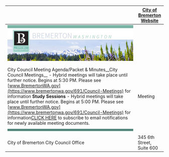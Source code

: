  

||[City of Bremerton Website](http://www.BremertonWA.gov)|
|---|---|
|[![](images/d7f909c666bbcf1f4486886aa40a1090f3cc89ba2b2c8925b0e382e169eca337)](http://www.bremertonwa.gov/691/Council-Meetings)|
||| |---||
||
|City Council Meeting Agenda/Packet & Minutes__City Council Meetings__ - Hybrid meetings will take place until further notice. Begins at 5:30 PM.  Please see [www.BremertonWA.gov](https://www.bremertonwa.gov/691/Council-Meetings) for information     __Study Sessions__ - Hybrid meetings will take place until further notice. Begins at 5:00 PM.  Please see [www.BremertonWA.gov](https://www.bremertonwa.gov/691/Council-Meetings) for information[CLICK HERE](https://meetings.municode.com/subscribe/index?cc=BREM) to subscribe to email notifications for newly available meeting documents.|Meeting|Date|Time|Agenda|Packet| |---|---|---|---|---| |City Council Meeting|4/2/2025|5:00 PM|[![PDF Agenda for April 2, 2025 City Council Meeting at 5:00 PM](images/618542192eef1e27e82bc1eb46df640e7f0194ca3bfdcd8ef5711d28223ecea8.svg)](https://meetings.municode.com/d/f?u=https://mccmeetings.blob.core.usgovcloudapi.net/brem-pubu/MEET-Agenda-e283874905dd4ec9913dc78d7cf4848f.pdf&n=Agenda-City%20Council%20Meeting-April%202,%202025%205.00%20PM.pdf)|[![PDF Packet for April 2, 2025 City Council Meeting at 5:00 PM](images/618542192eef1e27e82bc1eb46df640e7f0194ca3bfdcd8ef5711d28223ecea8.svg)](https://meetings.municode.com/d/f?u=https://mccmeetings.blob.core.usgovcloudapi.net/brem-pubu/MEET-Packet-e283874905dd4ec9913dc78d7cf4848f.pdf&n=AgendaPacket-City%20Council%20Meeting-April%202,%202025%205.00%20PM.pdf)| |Study Session|3/26/2025|5:00 PM|[![PDF Agenda for March 26, 2025 Study Session at 5:00 PM](images/618542192eef1e27e82bc1eb46df640e7f0194ca3bfdcd8ef5711d28223ecea8.svg)](https://meetings.municode.com/d/f?u=https://mccmeetings.blob.core.usgovcloudapi.net/brem-pubu/MEET-Agenda-7f2554fe6f7348fe879a30306cd3b5ee.pdf&n=Agenda-Study%20Session-March%2026,%202025%205.00%20PM.pdf)|[![PDF Packet for March 26, 2025 Study Session at 5:00 PM](images/618542192eef1e27e82bc1eb46df640e7f0194ca3bfdcd8ef5711d28223ecea8.svg)](https://meetings.municode.com/d/f?u=https://mccmeetings.blob.core.usgovcloudapi.net/brem-pubu/MEET-Packet-7f2554fe6f7348fe879a30306cd3b5ee.pdf&n=AgendaPacket-Study%20Session-March%2026,%202025%205.00%20PM.pdf)| |City Council Meeting|3/19/2025|5:00 PM|[![PDF Agenda for March 19, 2025 City Council Meeting at 5:00 PM](images/618542192eef1e27e82bc1eb46df640e7f0194ca3bfdcd8ef5711d28223ecea8.svg)](https://meetings.municode.com/d/f?u=https://mccmeetings.blob.core.usgovcloudapi.net/brem-pubu/MEET-Agenda-b6d15d85bd5b48ff92b2841beb1216fd.pdf&n=Agenda-City%20Council%20Meeting-March%2019,%202025%205.00%20PM.pdf)|[![PDF Packet for March 19, 2025 City Council Meeting at 5:00 PM](images/618542192eef1e27e82bc1eb46df640e7f0194ca3bfdcd8ef5711d28223ecea8.svg)](https://meetings.municode.com/d/f?u=https://mccmeetings.blob.core.usgovcloudapi.net/brem-pubu/MEET-Packet-b6d15d85bd5b48ff92b2841beb1216fd.pdf&n=AgendaPacket-City%20Council%20Meeting-March%2019,%202025%205.00%20PM.pdf)| |Study Session|3/12/2025|5:00 PM|[![PDF Agenda for March 12, 2025 Study Session at 5:00 PM](images/618542192eef1e27e82bc1eb46df640e7f0194ca3bfdcd8ef5711d28223ecea8.svg)](https://meetings.municode.com/d/f?u=https://mccmeetings.blob.core.usgovcloudapi.net/brem-pubu/MEET-Agenda-f1abc441d5df40c6a643e67a82dc0fac.pdf&n=Agenda-Study%20Session-March%2012,%202025%205.00%20PM.pdf)|[![PDF Packet for March 12, 2025 Study Session at 5:00 PM](images/618542192eef1e27e82bc1eb46df640e7f0194ca3bfdcd8ef5711d28223ecea8.svg)](https://meetings.municode.com/d/f?u=https://mccmeetings.blob.core.usgovcloudapi.net/brem-pubu/MEET-Packet-f1abc441d5df40c6a643e67a82dc0fac.pdf&n=AgendaPacket-Study%20Session-March%2012,%202025%205.00%20PM.pdf)| |City Council Meeting|3/5/2025|5:00 PM|[![PDF Agenda for March 5, 2025 City Council Meeting at 5:00 PM](images/618542192eef1e27e82bc1eb46df640e7f0194ca3bfdcd8ef5711d28223ecea8.svg)](https://meetings.municode.com/d/f?u=https://mccmeetings.blob.core.usgovcloudapi.net/brem-pubu/MEET-Agenda-a2428017d7bc464e8ac26ab6d4b0e156.pdf&n=Agenda-City%20Council%20Meeting-March%205,%202025%205.00%20PM.pdf)|[![PDF Packet for March 5, 2025 City Council Meeting at 5:00 PM](images/618542192eef1e27e82bc1eb46df640e7f0194ca3bfdcd8ef5711d28223ecea8.svg)](https://meetings.municode.com/d/f?u=https://mccmeetings.blob.core.usgovcloudapi.net/brem-pubu/MEET-Packet-a2428017d7bc464e8ac26ab6d4b0e156.pdf&n=AgendaPacket-City%20Council%20Meeting-March%205,%202025%205.00%20PM.pdf)| |Study Session|2/26/2025|5:00 PM|[![PDF Agenda for February 26, 2025 Study Session at 5:00 PM](images/618542192eef1e27e82bc1eb46df640e7f0194ca3bfdcd8ef5711d28223ecea8.svg)](https://meetings.municode.com/d/f?u=https://mccmeetings.blob.core.usgovcloudapi.net/brem-pubu/MEET-Agenda-e21c0f431b1b40808dda50f87d317cf4.pdf&n=Agenda-Study%20Session-February%2026,%202025%205.00%20PM.pdf)|[![PDF Packet for February 26, 2025 Study Session at 5:00 PM](images/618542192eef1e27e82bc1eb46df640e7f0194ca3bfdcd8ef5711d28223ecea8.svg)](https://meetings.municode.com/d/f?u=https://mccmeetings.blob.core.usgovcloudapi.net/brem-pubu/MEET-Packet-e21c0f431b1b40808dda50f87d317cf4.pdf&n=AgendaPacket-Study%20Session-February%2026,%202025%205.00%20PM.pdf)| |City Council Meeting|2/19/2025|5:00 PM|[![PDF Agenda for February 19, 2025 City Council Meeting at 5:00 PM](images/618542192eef1e27e82bc1eb46df640e7f0194ca3bfdcd8ef5711d28223ecea8.svg)](https://meetings.municode.com/d/f?u=https://mccmeetings.blob.core.usgovcloudapi.net/brem-pubu/MEET-Agenda-4e47a9bd0e1348149a511560cb1cf66a.pdf&n=Agenda-City%20Council%20Meeting-February%2019,%202025%205.00%20PM.pdf)|[![PDF Packet for February 19, 2025 City Council Meeting at 5:00 PM](images/618542192eef1e27e82bc1eb46df640e7f0194ca3bfdcd8ef5711d28223ecea8.svg)](https://meetings.municode.com/d/f?u=https://mccmeetings.blob.core.usgovcloudapi.net/brem-pubu/MEET-Packet-4e47a9bd0e1348149a511560cb1cf66a.pdf&n=AgendaPacket-City%20Council%20Meeting-February%2019,%202025%205.00%20PM.pdf)| |Study Session|2/12/2025|5:00 PM|[![PDF Agenda for February 12, 2025 Study Session at 5:00 PM](images/618542192eef1e27e82bc1eb46df640e7f0194ca3bfdcd8ef5711d28223ecea8.svg)](https://meetings.municode.com/d/f?u=https://mccmeetings.blob.core.usgovcloudapi.net/brem-pubu/MEET-Agenda-1ea07230c7e7446d8ae75a959578e152.pdf&n=Agenda-Study%20Session-February%2012,%202025%205.00%20PM.pdf)|[![PDF Packet for February 12, 2025 Study Session at 5:00 PM](images/618542192eef1e27e82bc1eb46df640e7f0194ca3bfdcd8ef5711d28223ecea8.svg)](https://meetings.municode.com/d/f?u=https://mccmeetings.blob.core.usgovcloudapi.net/brem-pubu/MEET-Packet-1ea07230c7e7446d8ae75a959578e152.pdf&n=AgendaPacket-Study%20Session-February%2012,%202025%205.00%20PM.pdf)| |City Council Meeting|2/5/2025|5:00 PM|[![PDF Agenda for February 5, 2025 City Council Meeting at 5:00 PM](images/618542192eef1e27e82bc1eb46df640e7f0194ca3bfdcd8ef5711d28223ecea8.svg)](https://meetings.municode.com/d/f?u=https://mccmeetings.blob.core.usgovcloudapi.net/brem-pubu/MEET-Agenda-cc718419461745e28f14d0e51ed97acd.pdf&n=Agenda-City%20Council%20Meeting-February%205,%202025%205.00%20PM.pdf)|[![PDF Packet for February 5, 2025 City Council Meeting at 5:00 PM](images/618542192eef1e27e82bc1eb46df640e7f0194ca3bfdcd8ef5711d28223ecea8.svg)](https://meetings.municode.com/d/f?u=https://mccmeetings.blob.core.usgovcloudapi.net/brem-pubu/MEET-Packet-cc718419461745e28f14d0e51ed97acd.pdf&n=AgendaPacket-City%20Council%20Meeting-February%205,%202025%205.00%20PM.pdf)| |Study Session|1/22/2025|5:00 PM|[![PDF Agenda for January 22, 2025 Study Session at 5:00 PM](images/618542192eef1e27e82bc1eb46df640e7f0194ca3bfdcd8ef5711d28223ecea8.svg)](https://meetings.municode.com/d/f?u=https://mccmeetings.blob.core.usgovcloudapi.net/brem-pubu/MEET-Agenda-c815dbf56695424cbc4ccd51e23ce34e.pdf&n=Agenda-Study%20Session-January%2022,%202025%205.00%20PM.pdf)|[![PDF Packet for January 22, 2025 Study Session at 5:00 PM](images/618542192eef1e27e82bc1eb46df640e7f0194ca3bfdcd8ef5711d28223ecea8.svg)](https://meetings.municode.com/d/f?u=https://mccmeetings.blob.core.usgovcloudapi.net/brem-pubu/MEET-Packet-c815dbf56695424cbc4ccd51e23ce34e.pdf&n=AgendaPacket-Study%20Session-January%2022,%202025%205.00%20PM.pdf)| |City Council Meeting|1/15/2025|5:30 PM|[![PDF Agenda for January 15, 2025 City Council Meeting at 5:30 PM](images/618542192eef1e27e82bc1eb46df640e7f0194ca3bfdcd8ef5711d28223ecea8.svg)](https://meetings.municode.com/d/f?u=https://mccmeetings.blob.core.usgovcloudapi.net/brem-pubu/MEET-Agenda-60bb48694c1143538de2127f61bad068.pdf&n=Agenda-City%20Council%20Meeting-January%2015,%202025%205.30%20PM.pdf)|[![PDF Packet for January 15, 2025 City Council Meeting at 5:30 PM](images/618542192eef1e27e82bc1eb46df640e7f0194ca3bfdcd8ef5711d28223ecea8.svg)](https://meetings.municode.com/d/f?u=https://mccmeetings.blob.core.usgovcloudapi.net/brem-pubu/MEET-Packet-60bb48694c1143538de2127f61bad068.pdf&n=AgendaPacket-City%20Council%20Meeting-January%2015,%202025%205.30%20PM.pdf)| |Study Session|1/8/2025|5:00 PM|[![PDF Agenda for January 8, 2025 Study Session at 5:00 PM](images/618542192eef1e27e82bc1eb46df640e7f0194ca3bfdcd8ef5711d28223ecea8.svg)](https://meetings.municode.com/d/f?u=https://mccmeetings.blob.core.usgovcloudapi.net/brem-pubu/MEET-Agenda-e65f259592094ef7a6180eefcd37c356.pdf&n=Agenda-Study%20Session-January%208,%202025%205.00%20PM.pdf)|[![PDF Packet for January 8, 2025 Study Session at 5:00 PM](images/618542192eef1e27e82bc1eb46df640e7f0194ca3bfdcd8ef5711d28223ecea8.svg)](https://meetings.municode.com/d/f?u=https://mccmeetings.blob.core.usgovcloudapi.net/brem-pubu/MEET-Packet-e65f259592094ef7a6180eefcd37c356.pdf&n=AgendaPacket-Study%20Session-January%208,%202025%205.00%20PM.pdf)| |City Council Meeting|1/2/2025|5:30 PM|[![PDF Agenda for January 2, 2025 City Council Meeting at 5:30 PM](images/618542192eef1e27e82bc1eb46df640e7f0194ca3bfdcd8ef5711d28223ecea8.svg)](https://meetings.municode.com/d/f?u=https://mccmeetings.blob.core.usgovcloudapi.net/brem-pubu/MEET-Agenda-e9a132a026fa47888ab124a1e5f9442c.pdf&n=Agenda-City%20Council%20Meeting-January%202,%202025%205.30%20PM.pdf)|[![PDF Packet for January 2, 2025 City Council Meeting at 5:30 PM](images/618542192eef1e27e82bc1eb46df640e7f0194ca3bfdcd8ef5711d28223ecea8.svg)](https://meetings.municode.com/d/f?u=https://mccmeetings.blob.core.usgovcloudapi.net/brem-pubu/MEET-Packet-e9a132a026fa47888ab124a1e5f9442c.pdf&n=AgendaPacket-City%20Council%20Meeting-January%202,%202025%205.30%20PM.pdf)| |City Council Meeting|12/18/2024|5:30 PM|[![PDF Agenda for December 18, 2024 City Council Meeting at 5:30 PM](images/618542192eef1e27e82bc1eb46df640e7f0194ca3bfdcd8ef5711d28223ecea8.svg)](https://meetings.municode.com/d/f?u=https://mccmeetings.blob.core.usgovcloudapi.net/brem-pubu/MEET-Agenda-68009e24c5394dd4965adf3cc8e03c79.pdf&n=Agenda-City%20Council%20Meeting-December%2018,%202024%205.30%20PM.pdf)|[![PDF Packet for December 18, 2024 City Council Meeting at 5:30 PM](images/618542192eef1e27e82bc1eb46df640e7f0194ca3bfdcd8ef5711d28223ecea8.svg)](https://meetings.municode.com/d/f?u=https://mccmeetings.blob.core.usgovcloudapi.net/brem-pubu/MEET-Packet-68009e24c5394dd4965adf3cc8e03c79.pdf&n=AgendaPacket-City%20Council%20Meeting-December%2018,%202024%205.30%20PM.pdf)| |Study Session|12/11/2024|5:00 PM|[![PDF Agenda for December 11, 2024 Study Session at 5:00 PM](images/618542192eef1e27e82bc1eb46df640e7f0194ca3bfdcd8ef5711d28223ecea8.svg)](https://meetings.municode.com/d/f?u=https://mccmeetings.blob.core.usgovcloudapi.net/brem-pubu/MEET-Agenda-37473f6b79eb4214a2dbdaa571a65f27.pdf&n=Agenda-Study%20Session-December%2011,%202024%205.00%20PM.pdf)|[![PDF Packet for December 11, 2024 Study Session at 5:00 PM](images/618542192eef1e27e82bc1eb46df640e7f0194ca3bfdcd8ef5711d28223ecea8.svg)](https://meetings.municode.com/d/f?u=https://mccmeetings.blob.core.usgovcloudapi.net/brem-pubu/MEET-Packet-37473f6b79eb4214a2dbdaa571a65f27.pdf&n=AgendaPacket-Study%20Session-December%2011,%202024%205.00%20PM.pdf)| |City Council Meeting|12/4/2024|5:00 PM|[![PDF Agenda for December 4, 2024 City Council Meeting at 5:00 PM](images/618542192eef1e27e82bc1eb46df640e7f0194ca3bfdcd8ef5711d28223ecea8.svg)](https://meetings.municode.com/d/f?u=https://mccmeetings.blob.core.usgovcloudapi.net/brem-pubu/MEET-Agenda-597ede5568cc4f04bbd1b2b66a462647.pdf&n=Agenda-City%20Council%20Meeting-December%204,%202024%205.00%20PM.pdf)|[![PDF Packet for December 4, 2024 City Council Meeting at 5:00 PM](images/618542192eef1e27e82bc1eb46df640e7f0194ca3bfdcd8ef5711d28223ecea8.svg)](https://meetings.municode.com/d/f?u=https://mccmeetings.blob.core.usgovcloudapi.net/brem-pubu/MEET-Packet-597ede5568cc4f04bbd1b2b66a462647.pdf&n=AgendaPacket-City%20Council%20Meeting-December%204,%202024%205.00%20PM.pdf)| |City Council Meeting|11/20/2024|5:00 PM|[![PDF Agenda for November 20, 2024 City Council Meeting at 5:00 PM](images/618542192eef1e27e82bc1eb46df640e7f0194ca3bfdcd8ef5711d28223ecea8.svg)](https://meetings.municode.com/d/f?u=https://mccmeetings.blob.core.usgovcloudapi.net/brem-pubu/MEET-Agenda-ab1980ebe9274896ad93fb23c736c664.pdf&n=Agenda-City%20Council%20Meeting-November%2020,%202024%205.00%20PM.pdf)|[![PDF Packet for November 20, 2024 City Council Meeting at 5:00 PM](images/618542192eef1e27e82bc1eb46df640e7f0194ca3bfdcd8ef5711d28223ecea8.svg)](https://meetings.municode.com/d/f?u=https://mccmeetings.blob.core.usgovcloudapi.net/brem-pubu/MEET-Packet-ab1980ebe9274896ad93fb23c736c664.pdf&n=AgendaPacket-City%20Council%20Meeting-November%2020,%202024%205.00%20PM.pdf)| |Study Session|11/13/2024|5:00 PM|[![PDF Agenda for November 13, 2024 Study Session at 5:00 PM](images/618542192eef1e27e82bc1eb46df640e7f0194ca3bfdcd8ef5711d28223ecea8.svg)](https://meetings.municode.com/d/f?u=https://mccmeetings.blob.core.usgovcloudapi.net/brem-pubu/MEET-Agenda-cecffc215ed6426eba0188cee317cf5d.pdf&n=Agenda-Study%20Session-November%2013,%202024%205.00%20PM.pdf)|[![PDF Packet for November 13, 2024 Study Session at 5:00 PM](images/618542192eef1e27e82bc1eb46df640e7f0194ca3bfdcd8ef5711d28223ecea8.svg)](https://meetings.municode.com/d/f?u=https://mccmeetings.blob.core.usgovcloudapi.net/brem-pubu/MEET-Packet-cecffc215ed6426eba0188cee317cf5d.pdf&n=AgendaPacket-Study%20Session-November%2013,%202024%205.00%20PM.pdf)| |City Council Meeting|11/6/2024|5:00 PM|[![PDF Agenda for November 6, 2024 City Council Meeting at 5:00 PM](images/618542192eef1e27e82bc1eb46df640e7f0194ca3bfdcd8ef5711d28223ecea8.svg)](https://meetings.municode.com/d/f?u=https://mccmeetings.blob.core.usgovcloudapi.net/brem-pubu/MEET-Agenda-4a348042e8ee48a8915a19f2ad9976fd.pdf&n=Agenda-City%20Council%20Meeting-November%206,%202024%205.00%20PM.pdf)|[![PDF Packet for November 6, 2024 City Council Meeting at 5:00 PM](images/618542192eef1e27e82bc1eb46df640e7f0194ca3bfdcd8ef5711d28223ecea8.svg)](https://meetings.municode.com/d/f?u=https://mccmeetings.blob.core.usgovcloudapi.net/brem-pubu/MEET-Packet-4a348042e8ee48a8915a19f2ad9976fd.pdf&n=AgendaPacket-City%20Council%20Meeting-November%206,%202024%205.00%20PM.pdf)| |Study Session|10/23/2024|5:00 PM|[![PDF Agenda for October 23, 2024 Study Session at 5:00 PM](images/618542192eef1e27e82bc1eb46df640e7f0194ca3bfdcd8ef5711d28223ecea8.svg)](https://meetings.municode.com/d/f?u=https://mccmeetings.blob.core.usgovcloudapi.net/brem-pubu/MEET-Agenda-f0db9adddbe14641bfb620e824eacb93.pdf&n=Agenda-Study%20Session-October%2023,%202024%205.00%20PM.pdf)|[![PDF Packet for October 23, 2024 Study Session at 5:00 PM](images/618542192eef1e27e82bc1eb46df640e7f0194ca3bfdcd8ef5711d28223ecea8.svg)](https://meetings.municode.com/d/f?u=https://mccmeetings.blob.core.usgovcloudapi.net/brem-pubu/MEET-Packet-f0db9adddbe14641bfb620e824eacb93.pdf&n=AgendaPacket-Study%20Session-October%2023,%202024%205.00%20PM.pdf)| |City Council Meeting|10/16/2024|5:00 PM|[![PDF Agenda for October 16, 2024 City Council Meeting at 5:00 PM](images/618542192eef1e27e82bc1eb46df640e7f0194ca3bfdcd8ef5711d28223ecea8.svg)](https://meetings.municode.com/d/f?u=https://mccmeetings.blob.core.usgovcloudapi.net/brem-pubu/MEET-Agenda-2829ebbc8b24455f925aeb70a552655c.pdf&n=Agenda-City%20Council%20Meeting-October%2016,%202024%205.00%20PM.pdf)|[![PDF Packet for October 16, 2024 City Council Meeting at 5:00 PM](images/618542192eef1e27e82bc1eb46df640e7f0194ca3bfdcd8ef5711d28223ecea8.svg)](https://meetings.municode.com/d/f?u=https://mccmeetings.blob.core.usgovcloudapi.net/brem-pubu/MEET-Packet-2829ebbc8b24455f925aeb70a552655c.pdf&n=AgendaPacket-City%20Council%20Meeting-October%2016,%202024%205.00%20PM.pdf)| |Study Session|10/9/2024|5:00 PM|[![PDF Agenda for October 9, 2024 Study Session at 5:00 PM](images/618542192eef1e27e82bc1eb46df640e7f0194ca3bfdcd8ef5711d28223ecea8.svg)](https://meetings.municode.com/d/f?u=https://mccmeetings.blob.core.usgovcloudapi.net/brem-pubu/MEET-Agenda-bfd240e05f924621bdb28e5e4510e89b.pdf&n=Agenda-Study%20Session-October%209,%202024%205.00%20PM.pdf)|[![PDF Packet for October 9, 2024 Study Session at 5:00 PM](images/618542192eef1e27e82bc1eb46df640e7f0194ca3bfdcd8ef5711d28223ecea8.svg)](https://meetings.municode.com/d/f?u=https://mccmeetings.blob.core.usgovcloudapi.net/brem-pubu/MEET-Packet-bfd240e05f924621bdb28e5e4510e89b.pdf&n=AgendaPacket-Study%20Session-October%209,%202024%205.00%20PM.pdf)| |City Council Meeting|10/2/2024|5:00 PM|[![PDF Agenda for October 2, 2024 City Council Meeting at 5:00 PM](images/618542192eef1e27e82bc1eb46df640e7f0194ca3bfdcd8ef5711d28223ecea8.svg)](https://meetings.municode.com/d/f?u=https://mccmeetings.blob.core.usgovcloudapi.net/brem-pubu/MEET-Agenda-1e81a0f8db0f458b83fd2b03017beb94.pdf&n=Agenda-City%20Council%20Meeting-October%202,%202024%205.00%20PM.pdf)|[![PDF Packet for October 2, 2024 City Council Meeting at 5:00 PM](images/618542192eef1e27e82bc1eb46df640e7f0194ca3bfdcd8ef5711d28223ecea8.svg)](https://meetings.municode.com/d/f?u=https://mccmeetings.blob.core.usgovcloudapi.net/brem-pubu/MEET-Packet-1e81a0f8db0f458b83fd2b03017beb94.pdf&n=AgendaPacket-City%20Council%20Meeting-October%202,%202024%205.00%20PM.pdf)| |Study Session|9/25/2024|5:00 PM|[![PDF Agenda for September 25, 2024 Study Session at 5:00 PM](images/618542192eef1e27e82bc1eb46df640e7f0194ca3bfdcd8ef5711d28223ecea8.svg)](https://meetings.municode.com/d/f?u=https://mccmeetings.blob.core.usgovcloudapi.net/brem-pubu/MEET-Agenda-cb0447cf341e40c79e1cbf0c797a3ea2.pdf&n=Agenda-Study%20Session-September%2025,%202024%205.00%20PM.pdf)|[![PDF Packet for September 25, 2024 Study Session at 5:00 PM](images/618542192eef1e27e82bc1eb46df640e7f0194ca3bfdcd8ef5711d28223ecea8.svg)](https://meetings.municode.com/d/f?u=https://mccmeetings.blob.core.usgovcloudapi.net/brem-pubu/MEET-Packet-cb0447cf341e40c79e1cbf0c797a3ea2.pdf&n=AgendaPacket-Study%20Session-September%2025,%202024%205.00%20PM.pdf)| |City Council Meeting|9/18/2024|5:00 PM|[![PDF Agenda for September 18, 2024 City Council Meeting at 5:00 PM](images/618542192eef1e27e82bc1eb46df640e7f0194ca3bfdcd8ef5711d28223ecea8.svg)](https://meetings.municode.com/d/f?u=https://mccmeetings.blob.core.usgovcloudapi.net/brem-pubu/MEET-Agenda-539593212e14432f8dadbee2205e6f4a.pdf&n=Agenda-City%20Council%20Meeting-September%2018,%202024%205.00%20PM.pdf)|[![PDF Packet for September 18, 2024 City Council Meeting at 5:00 PM](images/618542192eef1e27e82bc1eb46df640e7f0194ca3bfdcd8ef5711d28223ecea8.svg)](https://meetings.municode.com/d/f?u=https://mccmeetings.blob.core.usgovcloudapi.net/brem-pubu/MEET-Packet-539593212e14432f8dadbee2205e6f4a.pdf&n=AgendaPacket-City%20Council%20Meeting-September%2018,%202024%205.00%20PM.pdf)| |Study Session|9/11/2024|5:00 PM|[![PDF Agenda for September 11, 2024 Study Session at 5:00 PM](images/618542192eef1e27e82bc1eb46df640e7f0194ca3bfdcd8ef5711d28223ecea8.svg)](https://meetings.municode.com/d/f?u=https://mccmeetings.blob.core.usgovcloudapi.net/brem-pubu/MEET-Agenda-e544cc2baf9d4f42a91dd245272f950e.pdf&n=Agenda-Study%20Session-September%2011,%202024%205.00%20PM.pdf)|[![PDF Packet for September 11, 2024 Study Session at 5:00 PM](images/618542192eef1e27e82bc1eb46df640e7f0194ca3bfdcd8ef5711d28223ecea8.svg)](https://meetings.municode.com/d/f?u=https://mccmeetings.blob.core.usgovcloudapi.net/brem-pubu/MEET-Packet-e544cc2baf9d4f42a91dd245272f950e.pdf&n=AgendaPacket-Study%20Session-September%2011,%202024%205.00%20PM.pdf)| |City Council Meeting|9/4/2024|5:30 PM|[![PDF Agenda for September 4, 2024 City Council Meeting at 5:30 PM](images/618542192eef1e27e82bc1eb46df640e7f0194ca3bfdcd8ef5711d28223ecea8.svg)](https://meetings.municode.com/d/f?u=https://mccmeetings.blob.core.usgovcloudapi.net/brem-pubu/MEET-Agenda-73f946b404694273a5d64eaebe29650a.pdf&n=Agenda-City%20Council%20Meeting-September%204,%202024%205.30%20PM.pdf)|[![PDF Packet for September 4, 2024 City Council Meeting at 5:30 PM](images/618542192eef1e27e82bc1eb46df640e7f0194ca3bfdcd8ef5711d28223ecea8.svg)](https://meetings.municode.com/d/f?u=https://mccmeetings.blob.core.usgovcloudapi.net/brem-pubu/MEET-Packet-73f946b404694273a5d64eaebe29650a.pdf&n=AgendaPacket-City%20Council%20Meeting-September%204,%202024%205.30%20PM.pdf)| |Study Session|8/28/2024|5:00 PM|[![PDF Agenda for August 28, 2024 Study Session at 5:00 PM](images/618542192eef1e27e82bc1eb46df640e7f0194ca3bfdcd8ef5711d28223ecea8.svg)](https://meetings.municode.com/d/f?u=https://mccmeetings.blob.core.usgovcloudapi.net/brem-pubu/MEET-Agenda-ff3740a7382f4b059826d48f4fb40906.pdf&n=Agenda-Study%20Session-August%2028,%202024%205.00%20PM.pdf)|[![PDF Packet for August 28, 2024 Study Session at 5:00 PM](images/618542192eef1e27e82bc1eb46df640e7f0194ca3bfdcd8ef5711d28223ecea8.svg)](https://meetings.municode.com/d/f?u=https://mccmeetings.blob.core.usgovcloudapi.net/brem-pubu/MEET-Packet-ff3740a7382f4b059826d48f4fb40906.pdf&n=AgendaPacket-Study%20Session-August%2028,%202024%205.00%20PM.pdf)| |City Council Meeting|8/21/2024|5:00 PM|[![PDF Agenda for August 21, 2024 City Council Meeting at 5:00 PM](images/618542192eef1e27e82bc1eb46df640e7f0194ca3bfdcd8ef5711d28223ecea8.svg)](https://meetings.municode.com/d/f?u=https://mccmeetings.blob.core.usgovcloudapi.net/brem-pubu/MEET-Agenda-4ee7d5e815064e888af21c839a3631dd.pdf&n=Agenda-City%20Council%20Meeting-August%2021,%202024%205.00%20PM.pdf)|[![PDF Packet for August 21, 2024 City Council Meeting at 5:00 PM](images/618542192eef1e27e82bc1eb46df640e7f0194ca3bfdcd8ef5711d28223ecea8.svg)](https://meetings.municode.com/d/f?u=https://mccmeetings.blob.core.usgovcloudapi.net/brem-pubu/MEET-Packet-4ee7d5e815064e888af21c839a3631dd.pdf&n=AgendaPacket-City%20Council%20Meeting-August%2021,%202024%205.00%20PM.pdf)| |Study Session|8/14/2024|5:00 PM|[![PDF Agenda for August 14, 2024 Study Session at 5:00 PM](images/618542192eef1e27e82bc1eb46df640e7f0194ca3bfdcd8ef5711d28223ecea8.svg)](https://meetings.municode.com/d/f?u=https://mccmeetings.blob.core.usgovcloudapi.net/brem-pubu/MEET-Agenda-ed7fa4eb56264b78833b7694bf993b22.pdf&n=Agenda-Study%20Session-August%2014,%202024%205.00%20PM.pdf)|[![PDF Packet for August 14, 2024 Study Session at 5:00 PM](images/618542192eef1e27e82bc1eb46df640e7f0194ca3bfdcd8ef5711d28223ecea8.svg)](https://meetings.municode.com/d/f?u=https://mccmeetings.blob.core.usgovcloudapi.net/brem-pubu/MEET-Packet-ed7fa4eb56264b78833b7694bf993b22.pdf&n=AgendaPacket-Study%20Session-August%2014,%202024%205.00%20PM.pdf)| |City Council Meeting|8/7/2024|5:00 PM|[![PDF Agenda for August 7, 2024 City Council Meeting at 5:00 PM](images/618542192eef1e27e82bc1eb46df640e7f0194ca3bfdcd8ef5711d28223ecea8.svg)](https://meetings.municode.com/d/f?u=https://mccmeetings.blob.core.usgovcloudapi.net/brem-pubu/MEET-Agenda-0b38de9816c240c4b102f4fbfd4ac3c4.pdf&n=Agenda-City%20Council%20Meeting-August%207,%202024%205.00%20PM.pdf)|[![PDF Packet for August 7, 2024 City Council Meeting at 5:00 PM](images/618542192eef1e27e82bc1eb46df640e7f0194ca3bfdcd8ef5711d28223ecea8.svg)](https://meetings.municode.com/d/f?u=https://mccmeetings.blob.core.usgovcloudapi.net/brem-pubu/MEET-Packet-0b38de9816c240c4b102f4fbfd4ac3c4.pdf&n=AgendaPacket-City%20Council%20Meeting-August%207,%202024%205.00%20PM.pdf)| |Study Session|7/24/2024|5:00 PM|[![PDF Agenda for July 24, 2024 Study Session at 5:00 PM](images/618542192eef1e27e82bc1eb46df640e7f0194ca3bfdcd8ef5711d28223ecea8.svg)](https://meetings.municode.com/d/f?u=https://mccmeetings.blob.core.usgovcloudapi.net/brem-pubu/MEET-Agenda-7b8f9799530c46afb89cc00c97a7345e.pdf&n=Agenda-Study%20Session-July%2024,%202024%205.00%20PM.pdf)|[![PDF Packet for July 24, 2024 Study Session at 5:00 PM](images/618542192eef1e27e82bc1eb46df640e7f0194ca3bfdcd8ef5711d28223ecea8.svg)](https://meetings.municode.com/d/f?u=https://mccmeetings.blob.core.usgovcloudapi.net/brem-pubu/MEET-Packet-7b8f9799530c46afb89cc00c97a7345e.pdf&n=AgendaPacket-Study%20Session-July%2024,%202024%205.00%20PM.pdf)| |City Council Meeting|7/17/2024|5:00 PM|[![PDF Agenda for July 17, 2024 City Council Meeting at 5:00 PM](images/618542192eef1e27e82bc1eb46df640e7f0194ca3bfdcd8ef5711d28223ecea8.svg)](https://meetings.municode.com/d/f?u=https://mccmeetings.blob.core.usgovcloudapi.net/brem-pubu/MEET-Agenda-fbfdc41038b740f0aa44100f4df20a62.pdf&n=Agenda-City%20Council%20Meeting-July%2017,%202024%205.00%20PM.pdf)|[![PDF Packet for July 17, 2024 City Council Meeting at 5:00 PM](images/618542192eef1e27e82bc1eb46df640e7f0194ca3bfdcd8ef5711d28223ecea8.svg)](https://meetings.municode.com/d/f?u=https://mccmeetings.blob.core.usgovcloudapi.net/brem-pubu/MEET-Packet-fbfdc41038b740f0aa44100f4df20a62.pdf&n=AgendaPacket-City%20Council%20Meeting-July%2017,%202024%205.00%20PM.pdf)| |Study Session|7/10/2024|5:00 PM|[![PDF Agenda for July 10, 2024 Study Session at 5:00 PM](images/618542192eef1e27e82bc1eb46df640e7f0194ca3bfdcd8ef5711d28223ecea8.svg)](https://meetings.municode.com/d/f?u=https://mccmeetings.blob.core.usgovcloudapi.net/brem-pubu/MEET-Agenda-d8db1f7b700b48d8a3372cc3dcecd0c6.pdf&n=Agenda-Study%20Session-July%2010,%202024%205.00%20PM.pdf)|[![PDF Packet for July 10, 2024 Study Session at 5:00 PM](images/618542192eef1e27e82bc1eb46df640e7f0194ca3bfdcd8ef5711d28223ecea8.svg)](https://meetings.municode.com/d/f?u=https://mccmeetings.blob.core.usgovcloudapi.net/brem-pubu/MEET-Packet-d8db1f7b700b48d8a3372cc3dcecd0c6.pdf&n=AgendaPacket-Study%20Session-July%2010,%202024%205.00%20PM.pdf)| |City Council Meeting|7/3/2024|5:00 PM|[![PDF Agenda for July 3, 2024 City Council Meeting at 5:00 PM](images/618542192eef1e27e82bc1eb46df640e7f0194ca3bfdcd8ef5711d28223ecea8.svg)](https://meetings.municode.com/d/f?u=https://mccmeetings.blob.core.usgovcloudapi.net/brem-pubu/MEET-Agenda-520050f97fef4d0c93478a6fdb92c7d3.pdf&n=Agenda-City%20Council%20Meeting-July%203,%202024%205.00%20PM.pdf)|[![PDF Packet for July 3, 2024 City Council Meeting at 5:00 PM](images/618542192eef1e27e82bc1eb46df640e7f0194ca3bfdcd8ef5711d28223ecea8.svg)](https://meetings.municode.com/d/f?u=https://mccmeetings.blob.core.usgovcloudapi.net/brem-pubu/MEET-Packet-520050f97fef4d0c93478a6fdb92c7d3.pdf&n=AgendaPacket-City%20Council%20Meeting-July%203,%202024%205.00%20PM.pdf)| |Study Session|6/26/2024|5:00 PM|[![PDF Agenda for June 26, 2024 Study Session at 5:00 PM](images/618542192eef1e27e82bc1eb46df640e7f0194ca3bfdcd8ef5711d28223ecea8.svg)](https://meetings.municode.com/d/f?u=https://mccmeetings.blob.core.usgovcloudapi.net/brem-pubu/MEET-Agenda-8f86e0e6d6d34481915637332ad48d89.pdf&n=Agenda-Study%20Session-June%2026,%202024%205.00%20PM.pdf)|[![PDF Packet for June 26, 2024 Study Session at 5:00 PM](images/618542192eef1e27e82bc1eb46df640e7f0194ca3bfdcd8ef5711d28223ecea8.svg)](https://meetings.municode.com/d/f?u=https://mccmeetings.blob.core.usgovcloudapi.net/brem-pubu/MEET-Packet-8f86e0e6d6d34481915637332ad48d89.pdf&n=AgendaPacket-Study%20Session-June%2026,%202024%205.00%20PM.pdf)| |Study Session|6/12/2024|5:00 PM|[![PDF Agenda for June 12, 2024 Study Session at 5:00 PM](images/618542192eef1e27e82bc1eb46df640e7f0194ca3bfdcd8ef5711d28223ecea8.svg)](https://meetings.municode.com/d/f?u=https://mccmeetings.blob.core.usgovcloudapi.net/brem-pubu/MEET-Agenda-f57fc0f2b15c42c9a635946c2e0a54a1.pdf&n=Agenda-Study%20Session-June%2012,%202024%205.00%20PM.pdf)|[![PDF Packet for June 12, 2024 Study Session at 5:00 PM](images/618542192eef1e27e82bc1eb46df640e7f0194ca3bfdcd8ef5711d28223ecea8.svg)](https://meetings.municode.com/d/f?u=https://mccmeetings.blob.core.usgovcloudapi.net/brem-pubu/MEET-Packet-f57fc0f2b15c42c9a635946c2e0a54a1.pdf&n=AgendaPacket-Study%20Session-June%2012,%202024%205.00%20PM.pdf)| |City Council Meeting|6/5/2024|5:00 PM|[![PDF Agenda for June 5, 2024 City Council Meeting at 5:00 PM](images/618542192eef1e27e82bc1eb46df640e7f0194ca3bfdcd8ef5711d28223ecea8.svg)](https://meetings.municode.com/d/f?u=https://mccmeetings.blob.core.usgovcloudapi.net/brem-pubu/MEET-Agenda-3b4fbdf728f1483bb4bc67203b33de7e.pdf&n=Agenda-City%20Council%20Meeting-June%205,%202024%205.00%20PM.pdf)|[![PDF Packet for June 5, 2024 City Council Meeting at 5:00 PM](images/618542192eef1e27e82bc1eb46df640e7f0194ca3bfdcd8ef5711d28223ecea8.svg)](https://meetings.municode.com/d/f?u=https://mccmeetings.blob.core.usgovcloudapi.net/brem-pubu/MEET-Packet-3b4fbdf728f1483bb4bc67203b33de7e.pdf&n=AgendaPacket-City%20Council%20Meeting-June%205,%202024%205.00%20PM.pdf)| |Study Session|5/22/2024|5:00 PM|[![PDF Agenda for May 22, 2024 Study Session at 5:00 PM](images/618542192eef1e27e82bc1eb46df640e7f0194ca3bfdcd8ef5711d28223ecea8.svg)](https://meetings.municode.com/d/f?u=https://mccmeetings.blob.core.usgovcloudapi.net/brem-pubu/MEET-Agenda-356ce76071c344e2b54ba199e01d97b8.pdf&n=Agenda-Study%20Session-May%2022,%202024%205.00%20PM.pdf)|[![PDF Packet for May 22, 2024 Study Session at 5:00 PM](images/618542192eef1e27e82bc1eb46df640e7f0194ca3bfdcd8ef5711d28223ecea8.svg)](https://meetings.municode.com/d/f?u=https://mccmeetings.blob.core.usgovcloudapi.net/brem-pubu/MEET-Packet-356ce76071c344e2b54ba199e01d97b8.pdf&n=AgendaPacket-Study%20Session-May%2022,%202024%205.00%20PM.pdf)| |City Council Meeting|5/15/2024|5:30 PM|[![PDF Agenda for May 15, 2024 City Council Meeting at 5:30 PM](images/618542192eef1e27e82bc1eb46df640e7f0194ca3bfdcd8ef5711d28223ecea8.svg)](https://meetings.municode.com/d/f?u=https://mccmeetings.blob.core.usgovcloudapi.net/brem-pubu/MEET-Agenda-6af80329eebd420c8b5374774d83a7b2.pdf&n=Agenda-City%20Council%20Meeting-May%2015,%202024%205.30%20PM.pdf)|[![PDF Packet for May 15, 2024 City Council Meeting at 5:30 PM](images/618542192eef1e27e82bc1eb46df640e7f0194ca3bfdcd8ef5711d28223ecea8.svg)](https://meetings.municode.com/d/f?u=https://mccmeetings.blob.core.usgovcloudapi.net/brem-pubu/MEET-Packet-6af80329eebd420c8b5374774d83a7b2.pdf&n=AgendaPacket-City%20Council%20Meeting-May%2015,%202024%205.30%20PM.pdf)| |Study Session|5/8/2024|5:00 PM|[![PDF Agenda for May 8, 2024 Study Session at 5:00 PM](images/618542192eef1e27e82bc1eb46df640e7f0194ca3bfdcd8ef5711d28223ecea8.svg)](https://meetings.municode.com/d/f?u=https://mccmeetings.blob.core.usgovcloudapi.net/brem-pubu/MEET-Agenda-38acdfa79be54b7289d8c8367e228177.pdf&n=Agenda-Study%20Session-May%208,%202024%205.00%20PM.pdf)|[![PDF Packet for May 8, 2024 Study Session at 5:00 PM](images/618542192eef1e27e82bc1eb46df640e7f0194ca3bfdcd8ef5711d28223ecea8.svg)](https://meetings.municode.com/d/f?u=https://mccmeetings.blob.core.usgovcloudapi.net/brem-pubu/MEET-Packet-38acdfa79be54b7289d8c8367e228177.pdf&n=AgendaPacket-Study%20Session-May%208,%202024%205.00%20PM.pdf)| |City Council Meeting|5/1/2024|5:00 PM|[![PDF Agenda for May 1, 2024 City Council Meeting at 5:00 PM](images/618542192eef1e27e82bc1eb46df640e7f0194ca3bfdcd8ef5711d28223ecea8.svg)](https://meetings.municode.com/d/f?u=https://mccmeetings.blob.core.usgovcloudapi.net/brem-pubu/MEET-Agenda-37cc768afc304b49b6e6993037c4f5fd.pdf&n=Agenda-City%20Council%20Meeting-May%201,%202024%205.00%20PM.pdf)|[![PDF Packet for May 1, 2024 City Council Meeting at 5:00 PM](images/618542192eef1e27e82bc1eb46df640e7f0194ca3bfdcd8ef5711d28223ecea8.svg)](https://meetings.municode.com/d/f?u=https://mccmeetings.blob.core.usgovcloudapi.net/brem-pubu/MEET-Packet-37cc768afc304b49b6e6993037c4f5fd.pdf&n=AgendaPacket-City%20Council%20Meeting-May%201,%202024%205.00%20PM.pdf)| |Study Session|4/24/2024|5:00 PM|[![PDF Agenda for April 24, 2024 Study Session at 5:00 PM](images/618542192eef1e27e82bc1eb46df640e7f0194ca3bfdcd8ef5711d28223ecea8.svg)](https://meetings.municode.com/d/f?u=https://mccmeetings.blob.core.usgovcloudapi.net/brem-pubu/MEET-Agenda-c2d9f8b0d67a48beae8c1036749712f7.pdf&n=Agenda-Study%20Session-April%2024,%202024%205.00%20PM.pdf)|[![PDF Packet for April 24, 2024 Study Session at 5:00 PM](images/618542192eef1e27e82bc1eb46df640e7f0194ca3bfdcd8ef5711d28223ecea8.svg)](https://meetings.municode.com/d/f?u=https://mccmeetings.blob.core.usgovcloudapi.net/brem-pubu/MEET-Packet-c2d9f8b0d67a48beae8c1036749712f7.pdf&n=AgendaPacket-Study%20Session-April%2024,%202024%205.00%20PM.pdf)| |City Council Meeting|4/17/2024|5:30 PM|[![PDF Agenda for April 17, 2024 City Council Meeting at 5:30 PM](images/618542192eef1e27e82bc1eb46df640e7f0194ca3bfdcd8ef5711d28223ecea8.svg)](https://meetings.municode.com/d/f?u=https://mccmeetings.blob.core.usgovcloudapi.net/brem-pubu/MEET-Agenda-3506592b648a4967badc04f9d578d52f.pdf&n=Agenda-City%20Council%20Meeting-April%2017,%202024%205.30%20PM.pdf)|[![PDF Packet for April 17, 2024 City Council Meeting at 5:30 PM](images/618542192eef1e27e82bc1eb46df640e7f0194ca3bfdcd8ef5711d28223ecea8.svg)](https://meetings.municode.com/d/f?u=https://mccmeetings.blob.core.usgovcloudapi.net/brem-pubu/MEET-Packet-3506592b648a4967badc04f9d578d52f.pdf&n=AgendaPacket-City%20Council%20Meeting-April%2017,%202024%205.30%20PM.pdf)| |Study Session|4/10/2024|5:00 PM|[![PDF Agenda for April 10, 2024 Study Session at 5:00 PM](images/618542192eef1e27e82bc1eb46df640e7f0194ca3bfdcd8ef5711d28223ecea8.svg)](https://meetings.municode.com/d/f?u=https://mccmeetings.blob.core.usgovcloudapi.net/brem-pubu/MEET-Agenda-85445b95f1ab4fd3a499a981946ca4ea.pdf&n=Agenda-Study%20Session-April%2010,%202024%205.00%20PM.pdf)|[![PDF Packet for April 10, 2024 Study Session at 5:00 PM](images/618542192eef1e27e82bc1eb46df640e7f0194ca3bfdcd8ef5711d28223ecea8.svg)](https://meetings.municode.com/d/f?u=https://mccmeetings.blob.core.usgovcloudapi.net/brem-pubu/MEET-Packet-85445b95f1ab4fd3a499a981946ca4ea.pdf&n=AgendaPacket-Study%20Session-April%2010,%202024%205.00%20PM.pdf)| |Study Session|3/27/2024|5:00 PM|[![PDF Agenda for March 27, 2024 Study Session at 5:00 PM](images/618542192eef1e27e82bc1eb46df640e7f0194ca3bfdcd8ef5711d28223ecea8.svg)](https://meetings.municode.com/d/f?u=https://mccmeetings.blob.core.usgovcloudapi.net/brem-pubu/MEET-Agenda-6f12ccd5d8a049c9b29493445318cff4.pdf&n=Agenda-Study%20Session-March%2027,%202024%205.00%20PM.pdf)|[![PDF Packet for March 27, 2024 Study Session at 5:00 PM](images/618542192eef1e27e82bc1eb46df640e7f0194ca3bfdcd8ef5711d28223ecea8.svg)](https://meetings.municode.com/d/f?u=https://mccmeetings.blob.core.usgovcloudapi.net/brem-pubu/MEET-Packet-6f12ccd5d8a049c9b29493445318cff4.pdf&n=AgendaPacket-Study%20Session-March%2027,%202024%205.00%20PM.pdf)||| |---||
|![](images/73907e7fcd50c5f888aebdffc050727072c60a96cbd2ff8e09e3f2d516d39504)|
|City of Bremerton City Council Office | 345 6th Street, Suite 600 | Bremerton, WA98337360-473-5280 |[City.Council@ci.bremerton.wa.us](mailto:City.Council@ci.bremerton.wa.us)|

 